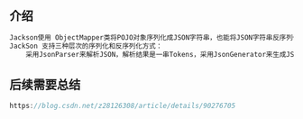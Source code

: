 ## 介绍

```java
Jackson使用 ObjectMapper类将POJO对象序列化成JSON字符串，也能将JSON字符串反序列化成POJO对象。
JackSon 支持三种层次的序列化和反序列化方式： 
    采用JsonParser来解析JSON，解析结果是一串Tokens，采用JsonGenerator来生成JSON，这是最底层的方式。
```

## 后续需要总结

```java
https://blog.csdn.net/z28126308/article/details/90276705
```

